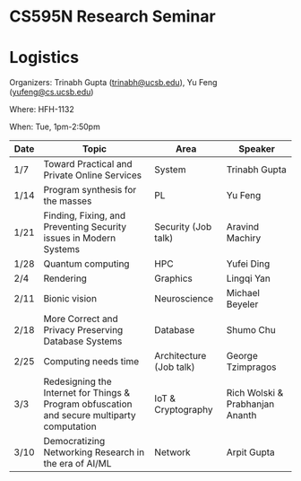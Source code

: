 # CS595N Research Seminar

# Logistics
Organizers: Trinabh Gupta (trinabh@ucsb.edu), Yu Feng (yufeng@cs.ucsb.edu)

Where: HFH-1132

When: Tue, 1pm-2:50pm


| Date  | Topic                                         | Area | Speaker |
|-------|-----------------------------------------------|--------|------|
| 1/7  | Toward Practical and Private Online Services   |   System   |  Trinabh Gupta    |
| 1/14  | Program synthesis for the masses         |  PL      |  Yu Feng    |   
| 1/21  |Finding, Fixing, and Preventing Security issues in Modern Systems              |  Security (Job talk)      |  Aravind Machiry    |   
| 1/28  | Quantum computing       |  HPC     |   Yufei Ding   |    
| 2/4 | Rendering                   |  Graphics    |   Lingqi Yan   |    
| 2/11 | Bionic vision                    |  Neuroscience | Michael Beyeler    | 
| 2/18 | More Correct and Privacy Preserving Database Systems |  Database  |   Shumo Chu   |   
| 2/25 | Computing needs time              | Architecture (Job talk)        |   George Tzimpragos   |    
| 3/3 | Redesigning the Internet for Things & Program obfuscation and secure multiparty computation            |   IoT & Cryptography     |   Rich Wolski & Prabhanjan Ananth   |   
| 3/10 | Democratizing Networking Research in the era of AI/ML                        | Network       |  Arpit Gupta    |   

